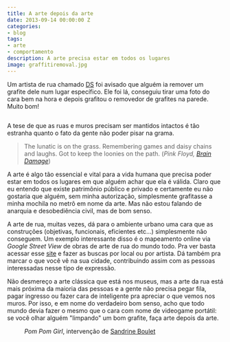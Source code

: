 ```yaml
---
title: A arte depois da arte
date: 2013-09-14 00:00:00 Z
categories:
- blog
tags:
- arte
- comportamento
description: A arte precisa estar em todos os lugares
image: graffitiremoval.jpg
---
```


Um artista de rua chamado [DS](http://www.dsart.co.uk/profile/) foi avisado que alguém ia remover um grafite dele num lugar específico. Ele foi lá, conseguiu tirar uma foto do cara bem na hora e depois grafitou o removedor de grafites na parede. Muito bom!

<figure style="" class="align-center">
  <img src="{{ site.url }}{{ site.baseurl }}/assets/images/graffitiremoval.jpg" alt="">
</figure>

A tese de que as ruas e muros precisam ser mantidos intactos é tão estranha quanto o fato da gente não poder pisar na grama.

>  The lunatic is on the grass.
Remembering games and daisy chains and laughs.
Got to keep the loonies on the path. (*Pink Floyd, [Brain Damage](http://www.youtube.com/watch?v=pnExahMPPFI)*) 

A arte é algo tão essencial e vital para a vida humana que precisa poder estar em todos os lugares em que alguém achar que ela é válida. Claro que eu entendo que existe patrimônio público e privado e certamente eu não gostaria que alguém, sem minha autorização, simplesmente grafitasse a minha mochila no metrô em nome da arte. Mas não estou falando de anarquia e desobediência civil, mas de bom senso. 

A arte de rua, muitas vezes, dá para o ambiente urbano uma cara que as construções (objetivas, funcionais, eficientes etc...) simplesmente não conseguem. Um exemplo interessante disso é o mapeamento online via *Google Street View* de obras de arte de rua do mundo todo. Pra ver basta acessar esse [site](http://streetartview.com/) e fazer as buscas por local ou por artista. Dá também pra marcar o que você vê na sua cidade, contribuindo assim com as pessoas interessadas nesse tipo de expressão. 

Não desmereço a arte clássica que está nos museus, mas a arte da rua está mais próxima da maioria das pessoas e a gente não precisa pegar fila, pagar ingresso ou fazer cara de inteligente pra apreciar o que vemos nos muros. Por isso, e em nome do verdadeiro bom senso, acho que todo mundo devia fazer o mesmo que o cara com nome de videogame portátil: se você olhar alguém "limpando" um bom grafite, faça arte depois da arte.

<figure style="" class="align-center">
  <img src="{{ site.url }}{{ site.baseurl }}/assets/images/pompomgirl.jpg" alt="">
  <figcaption><i>Pom Pom Girl</i>, intervenção de <a href="http://www.sandrine-estrade-boulet.com/sandrine_boulet/pom_pom_girl.html">Sandrine Boulet</a></figcaption>
</figure>
